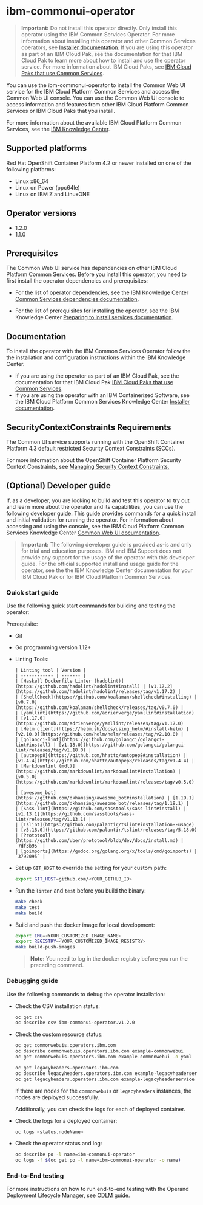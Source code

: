 # ibm-commonui-operator


> **Important:** Do not install this operator directly. Only install this operator using the IBM Common Services Operator. For more information about installing this operator and other Common Services operators, see [Installer documentation](http://ibm.biz/cpcs_opinstall).
> If you are using this operator as part of an IBM Cloud Pak, see the documentation for that IBM Cloud Pak to learn more about how to install and use the operator service. For more information about IBM Cloud Paks, see [IBM Cloud Paks that use Common Services](http://ibm.biz/cpcs_cloudpaks).

You can use the ibm-commonui-operator to install the Common Web UI service for the IBM Cloud Platform Common Services and access the Common Web UI console. You can use the Common Web UI console to access information and features from other IBM Cloud Platform Common Services or IBM Cloud Paks that you install.

For more information about the available IBM Cloud Platform Common Services, see the [IBM Knowledge Center](http://ibm.biz/cpcsdocs).

## Supported platforms

Red Hat OpenShift Container Platform 4.2 or newer installed on one of the following platforms:

- Linux x86_64
- Linux on Power (ppc64le)
- Linux on IBM Z and LinuxONE

## Operator versions

- 1.2.0
- 1.1.0

## Prerequisites

The Common Web UI service has dependencies on other IBM Cloud Platform Common Services. Before you install this operator, you need to first install the operator dependencies and prerequisites:

- For the list of operator dependencies, see the IBM Knowledge Center [Common Services dependencies documentation](http://ibm.biz/cpcs_opdependencies).

- For the list of prerequisites for installing the operator, see the IBM Knowledge Center [Preparing to install services documentation](http://ibm.biz/cpcs_opinstprereq).

## Documentation

To install the operator with the IBM Common Services Operator follow the the installation and configuration instructions within the IBM Knowledge Center.

- If you are using the operator as part of an IBM Cloud Pak, see the documentation for that IBM Cloud Pak [IBM Cloud Paks that use Common Services](http://ibm.biz/cpcs_cloudpaks).
- If you are using the operator with an IBM Containerized Software, see the IBM Cloud Platform Common Services Knowledge Center [Installer documentation](http://ibm.biz/cpcs_opinstall).

## SecurityContextConstraints Requirements

The Common UI service supports running with the OpenShift Container Platform 4.3 default restricted Security Context Constraints (SCCs).

For more information about the OpenShift Container Platform Security Context Constraints, see [Managing Security Context Constraints.](https://docs.openshift.com/container-platform/4.3/authentication/managing-security-context-constraints.html)

## (Optional) Developer guide

If, as a developer, you are looking to build and test this operator to try out and learn more about the operator and its capabilities, you can use the following developer guide. This guide provides commands for a quick install and initial validation for running the operator. For information about accessing and using the console, see the IBM Cloud Platform Common Services Knowledge Center [Common Web UI documentation](http://ibm.biz/cpcs_opcwebui).

> **Important:** The following developer guide is provided as-is and only for trial and education purposes. IBM and IBM Support does not provide any support for the usage of the operator with this developer guide. For the official supported install and usage guide for the operator, see the the IBM Knowledge Center documentation for your IBM Cloud Pak or for IBM Cloud Platform Common Services.

### Quick start guide

Use the following quick start commands for building and testing the operator:

Prerequisite:

- Git
- Go programming version 1.12+
- Linting Tools:

      | Linting tool | Version |
      | ------------ | ------- |
      | [Haskell Dockerfile Linter (hadolint)](https://github.com/hadolint/hadolint#install) | [v1.17.2](https://github.com/hadolint/hadolint/releases/tag/v1.17.2) |
      | [ShellCheck](https://github.com/koalaman/shellcheck#installing) | [v0.7.0](https://github.com/koalaman/shellcheck/releases/tag/v0.7.0) |
      | [yamllint](https://github.com/adrienverge/yamllint#installation) | [v1.17.0](https://github.com/adrienverge/yamllint/releases/tag/v1.17.0)
      | [Helm client](https://helm.sh/docs/using_helm/#install-helm) | [v2.10.0](https://github.com/helm/helm/releases/tag/v2.10.0) |
      | [golangci-lint](https://github.com/golangci/golangci-lint#install) | [v1.18.0](https://github.com/golangci/golangci-lint/releases/tag/v1.18.0) |
      | [autopep8](https://github.com/hhatto/autopep8#installation) | [v1.4.4](https://github.com/hhatto/autopep8/releases/tag/v1.4.4) |
      | [Markdownlint (mdl)](https://github.com/markdownlint/markdownlint#installation) | [v0.5.0](https://github.com/markdownlint/markdownlint/releases/tag/v0.5.0) |
      | [awesome_bot](https://github.com/dkhamsing/awesome_bot#installation) | [1.19.1](https://github.com/dkhamsing/awesome_bot/releases/tag/1.19.1) |
      | [Sass-lint](https://github.com/sasstools/sass-lint#install) | [v1.13.1](https://github.com/sasstools/sass-lint/releases/tag/v1.13.1) |
      | [Tslint](https://github.com/palantir/tslint#installation--usage) | [v5.18.0](https://github.com/palantir/tslint/releases/tag/5.18.0)
      | [Prototool](https://github.com/uber/prototool/blob/dev/docs/install.md) | `7df3b95` |
      | [goimports](https://godoc.org/golang.org/x/tools/cmd/goimports) | `3792095` |

- Set up `GIT_HOST` to override the setting for your custom path:

  ```bash
  export GIT_HOST=github.com/<YOUR_GITHUB_ID>
  ```

- Run the `linter` and `test` before you build the binary:

  ```bash
  make check
  make test
  make build
  ```

- Build and push the docker image for local development:

  ```bash
  export IMG=<YOUR_CUSTOMIZED_IMAGE_NAME>
  export REGISTRY=<YOUR_CUSTOMIZED_IMAGE_REGISTRY>
  make build-push-images
  ```

  > **Note:** You need to log in the docker registry before you run the preceding command.

### Debugging guide

Use the following commands to debug the operator installation:

- Check the CSV installation status:

  ```bash
  oc get csv
  oc describe csv ibm-commonui-operator.v1.2.0
  ```

- Check the custom resource status:

  ```bash
  oc get commonwebuis.operators.ibm.com
  oc describe commonwebuis.operators.ibm.com example-commonwebui
  oc get commonwebuis.operators.ibm.com example-commonwebui -o yaml

  oc get legacyheaders.operators.ibm.com
  oc describe legacyheaders.operators.ibm.com example-legacyheaderservice
  oc get legacyheaders.operators.ibm.com example-legacyheaderservice -o yaml
  ```

  If there are nodes for the `commonwebuis` or `legacyheaders` instances, the nodes are deployed successfully.

  Additionally, you can check the logs for each of deployed container.

- Check the logs for a deployed container:

  ```bash
  oc logs <status.nodeName>
  ```

- Check the operator status and log:

  ```bash
  oc describe po -l name=ibm-commonui-operator
  oc logs -f $(oc get po -l name=ibm-commonui-operator -o name)
  ```

### End-to-End testing

For more instructions on how to run end-to-end testing with the Operand Deployment Lifecycle Manager, see [ODLM guide](https://github.com/IBM/operand-deployment-lifecycle-manager/blob/master/docs/dev/e2e.md#running-e2e-tests).
